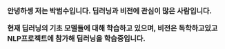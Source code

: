 <h3>안녕하셍 저는 박범수입니다. 딥러닝과 비전에 관심이 많은 사람입니다. 


현재 딥러닝의 기초 모델들에 대해 학습하고 있으며, 
비전은 독학하고있고 NLP프로젝트에 참가해 딥러닝을 학습중입니다.<h3>

